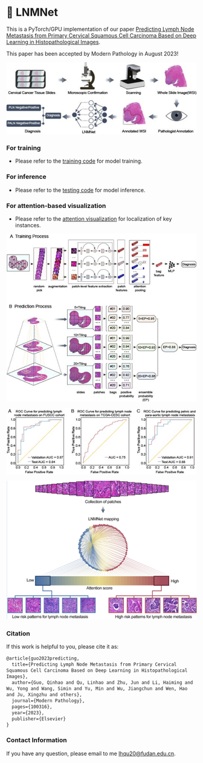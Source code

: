 # :pig2: LNMNet

This is a PyTorch/GPU implementation of our paper [Predicting Lymph Node Metastasis from Primary Cervical Squamous Cell Carcinoma Based on Deep Learning in Histopathological Images](https://www.sciencedirect.com/science/article/abs/pii/S0893395223002211).

This paper has been accepted by Modern Pathology in August 2023! 

<p align="center">
  <img src="https://github.com/miccaiif/LNMNet/blob/main/work_flow.jpg" width="720">
</p>

### For training
* Please refer to the [training code](https://github.com/miccaiif/LNMNet/blob/main/train_load_by_epoch.py) for model training.

### For inference
* Please refer to the [testing code](https://github.com/miccaiif/LNMNet/blob/main/fun_load_by_epoch_main.py) for model inference.

### For attention-based visualization
* Please refer to the [attention visualization](https://github.com/miccaiif/LNMNet/blob/main/features_found.py) for localization of key instances.

<p align="center">
  <img src="https://github.com/miccaiif/LNMNet/blob/main/framework.jpg" width="720">
</p>

<p align="center">
  <img src="https://github.com/miccaiif/LNMNet/blob/main/ROC_curve.jpg" width="720">
</p>

<p align="center">
  <img src="https://github.com/miccaiif/LNMNet/blob/main/attention.png" width="720">
</p>

### Citation
If this work is helpful to you, please cite it as:
```
@article{guo2023predicting,
  title={Predicting Lymph Node Metastasis from Primary Cervical Squamous Cell Carcinoma Based on Deep Learning in Histopathological Images},
  author={Guo, Qinhao and Qu, Linhao and Zhu, Jun and Li, Haiming and Wu, Yong and Wang, Simin and Yu, Min and Wu, Jiangchun and Wen, Hao and Ju, Xingzhu and others},
  journal={Modern Pathology},
  pages={100316},
  year={2023},
  publisher={Elsevier}
}
```
### Contact Information
If you have any question, please email to me [lhqu20@fudan.edu.cn](lhqu20@fudan.edu.cn).
